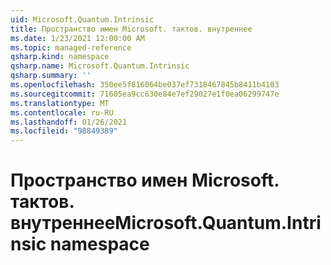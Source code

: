 ```yaml
---
uid: Microsoft.Quantum.Intrinsic
title: Пространство имен Microsoft. тактов. внутреннее
ms.date: 1/23/2021 12:00:00 AM
ms.topic: managed-reference
qsharp.kind: namespace
qsharp.name: Microsoft.Quantum.Intrinsic
qsharp.summary: ''
ms.openlocfilehash: 350ee5f816064be037ef7318467845b8411b4103
ms.sourcegitcommit: 71605ea9cc630e84e7ef29027e1f0ea06299747e
ms.translationtype: MT
ms.contentlocale: ru-RU
ms.lasthandoff: 01/26/2021
ms.locfileid: "98849389"
---
```

# <a name="microsoftquantumintrinsic-namespace"></a><span data-ttu-id="25fe5-102">Пространство имен Microsoft. тактов. внутреннее</span><span class="sxs-lookup"><span data-stu-id="25fe5-102">Microsoft.Quantum.Intrinsic namespace</span></span>



